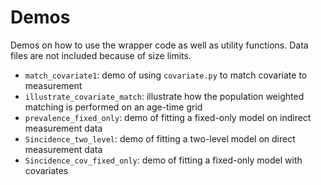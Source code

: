# Demos

Demos on how to use the wrapper code as well as utility functions. Data files are
not included because of size limits.

* `match_covariate1`: demo of using `covariate.py` to match covariate to measurement
* `illustrate_covariate_match`: illustrate how the population weighted matching is performed on an age-time grid
* `prevalence_fixed_only`: demo of fitting a fixed-only model on indirect measurement data
* `Sincidence_two_level`: demo of fitting a two-level model on direct measurement data
* `Sincidence_cov_fixed_only`: demo of fitting a fixed-only model with covariates
